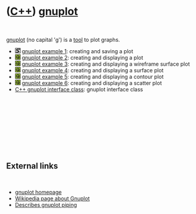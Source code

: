 
 

 

 

 

 

([C++](Cpp.md)) [gnuplot](CppGnuplot.md)
==========================================

 

[gnuplot](CppGnuplot.md) (no capital 'g') is a [tool](Tools.md) to
plot graphs.

-   ![STL](PicStl.png) [gnuplot example 1](CppGnuplotExample1.md):
    creating and saving a plot
-   ![Qt](PicQt.png) [gnuplot example 2](CppGnuplotExample2.md):
    creating and displaying a plot
-   ![Qt](PicQt.png) [gnuplot example 3](CppGnuplotExample3.md):
    creating and displaying a wireframe surface plot
-   ![Qt](PicQt.png) [gnuplot example 4](CppGnuplotExample4.md):
    creating and displaying a surface plot
-   ![Qt](PicQt.png) [gnuplot example 5](CppGnuplotExample5.md):
    creating and displaying a contour plot
-   ![Qt](PicQt.png) [gnuplot example 6](CppGnuplotExample6.md):
    creating and displaying a scatter plot
-   [C++ gnuplot interface class](CppGnuplotInterface.md): gnuplot
    interface class

 

 

 

 

 

External links
--------------

 

-   [gnuplot homepage](http://www.gnuplot.info)
-   [Wikipedia page about Gnuplot](http://en.wikipedia.org/wiki/Gnuplot)
-   [Describes gnuplot
    piping](http://www.physics.drexel.edu/~valliere/PHYS305/basic_graphics/basic_graphics.html)

 

 

 

 

 

 

